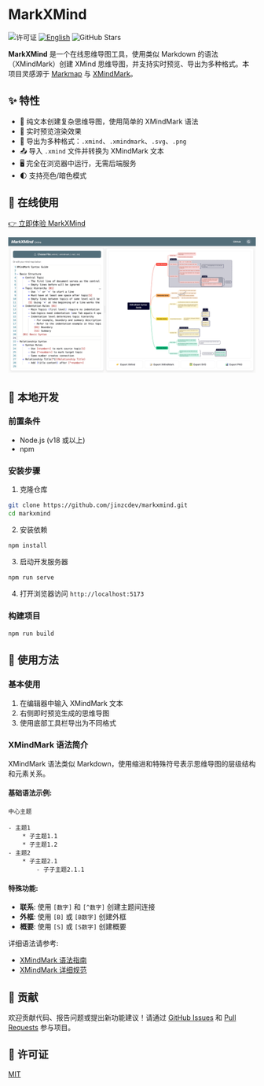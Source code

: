 # MarkXMind

![许可证](https://img.shields.io/github/license/jinzcdev/markxmind)
[![English](https://img.shields.io/badge/English-Click_to_view-blue)](README.md)
![GitHub Stars](https://img.shields.io/github/stars/jinzcdev/markxmind?style=social)

**MarkXMind** 是一个在线思维导图工具，使用类似 Markdown 的语法（XMindMark）创建 XMind 思维导图，并支持实时预览、导出为多种格式。本项目灵感源于 [Markmap](https://github.com/markmap/markmap) 与 [XMindMark](https://github.com/xmindltd/xmindmark)。

## ✨ 特性

- 🚀 纯文本创建复杂思维导图，使用简单的 XMindMark 语法
- 👀 实时预览渲染效果
- 💾 导出为多种格式：`.xmind`、`.xmindmark`、`.svg`、`.png`
- 📤 导入 `.xmind` 文件并转换为 XMindMark 文本
- 🖥️ 完全在浏览器中运行，无需后端服务
- 🌓 支持亮色/暗色模式

## 🔗 在线使用

[👉 立即体验 MarkXMind](https://jinzcdev.github.io/markxmind/)

![MarkXMind 预览](./docs/preview.png)

## 🚀 本地开发

### 前置条件

- Node.js (v18 或以上)
- npm

### 安装步骤

1. 克隆仓库

```bash
git clone https://github.com/jinzcdev/markxmind.git
cd markxmind
```

2. 安装依赖

```bash
npm install
```

3. 启动开发服务器

```bash
npm run serve
```

4. 打开浏览器访问 `http://localhost:5173`

### 构建项目

```bash
npm run build
```

## 📝 使用方法

### 基本使用

1. 在编辑器中输入 XMindMark 文本
2. 右侧即时预览生成的思维导图
3. 使用底部工具栏导出为不同格式

### XMindMark 语法简介

XMindMark 语法类似 Markdown，使用缩进和特殊符号表示思维导图的层级结构和元素关系。

#### 基础语法示例:

```
中心主题

- 主题1
    * 子主题1.1
    * 子主题1.2
- 主题2
    * 子主题2.1
        - 子子主题2.1.1
```

#### 特殊功能:

- **联系**: 使用 `[数字]` 和 `[^数字]` 创建主题间连接
- **外框**: 使用 `[B]` 或 `[B数字]` 创建外框
- **概要**: 使用 `[S]` 或 `[S数字]` 创建概要

详细语法请参考:

- [XMindMark 语法指南](./docs/xmindmark-syntax_zh-CN.md)
- [XMindMark 详细规范](./docs/specification_zh-CN.md)

## 🤝 贡献

欢迎贡献代码、报告问题或提出新功能建议！请通过 [GitHub Issues](https://github.com/jinzcdev/markxmind/issues) 和 [Pull Requests](https://github.com/jinzcdev/markxmind/pulls) 参与项目。

## 📄 许可证

[MIT](LICENSE)

